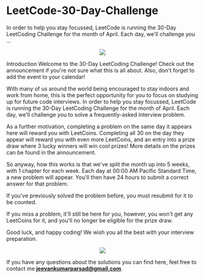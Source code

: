 # LeetCode-30-Day-Challenge
In order to help you stay focussed, LeetCode is running the 30-Day LeetCoding Challenge for the month of April. Each day, we'll challenge you ...

<p align="center">
  <img src="LeetCode-30-Day-Challenge/leetcode.jpg">
</p>
      Introduction
Welcome to the 30-Day LeetCoding Challenge!
Check out the announcement if you're not sure what this is all about. Also, don't forget to add the event to your calendar!

With many of us around the world being encouraged to stay indoors and work from home, this is the perfect opportunity for you to focus on studying up for future code interviews. In order to help you stay focussed, LeetCode is running the 30-Day LeetCoding Challenge for the month of April. Each day, we'll challenge you to solve a frequently-asked interview problem.

As a further motivation, completing a problem on the same day it appears here will reward you with LeetCoins. Completing all 30 on the day they appear will reward you with even more LeetCoins, and an entry into a prize draw where 3 lucky winners will win cool prizes! More details on the prizes can be found in the announcement.

So anyway, how this works is that we've split the month up into 5 weeks, with 1 chapter for each week. Each day at 00:00 AM Pacific Standard Time, a new problem will appear. You'll then have 24 hours to submit a correct answer for that problem.

If you've previously solved the problem before, you must resubmit for it to be counted.

If you miss a problem, it'll still be here for you, however, you won't get any LeetCoins for it, and you'll no longer be eligible for the prize draw.

Good luck, and happy coding! We wish you all the best with your interview preparation.

<p align="center">
  <img src="LeetCode-30-Day-Challenge/LeetCode_cup.png">
</p>

If you have any questions about the solutions you can find here, feel free to contact me **jeevankumarparsad@gmail.com**.
